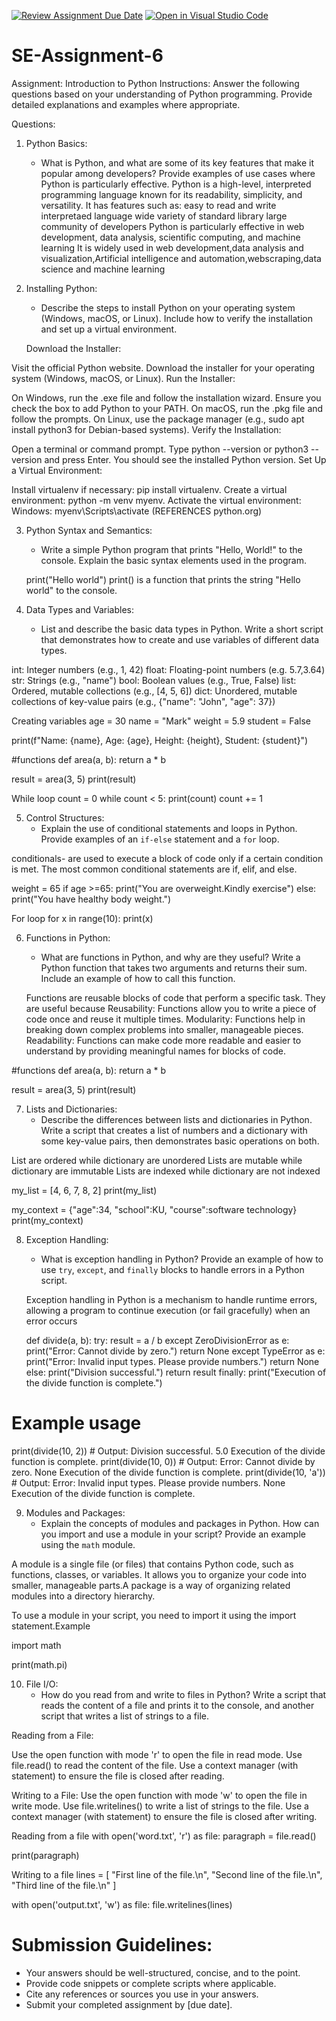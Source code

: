 [![Review Assignment Due Date](https://classroom.github.com/assets/deadline-readme-button-22041afd0340ce965d47ae6ef1cefeee28c7c493a6346c4f15d667ab976d596c.svg)](https://classroom.github.com/a/WfNmjXUk)
[![Open in Visual Studio Code](https://classroom.github.com/assets/open-in-vscode-2e0aaae1b6195c2367325f4f02e2d04e9abb55f0b24a779b69b11b9e10269abc.svg)](https://classroom.github.com/online_ide?assignment_repo_id=15340636&assignment_repo_type=AssignmentRepo)
# SE-Assignment-6
 Assignment: Introduction to Python
Instructions:
Answer the following questions based on your understanding of Python programming. Provide detailed explanations and examples where appropriate.

 Questions:

1. Python Basics:
   - What is Python, and what are some of its key features that make it popular among developers? Provide examples of use cases where Python is particularly effective.
   Python is a high-level, interpreted programming language known for its readability, simplicity, and versatility.
   It has features such as: easy to read and write
                            interpretaed language
                            wide variety of standard library
                            large community of developers
                            Python is particularly effective in web development, data analysis, scientific computing, and machine learning
   It is widely used in web development,data analysis and visualization,Artificial intelligence and automation,webscraping,data science and machine learning

2. Installing Python:
   - Describe the steps to install Python on your operating system (Windows, macOS, or Linux). Include how to verify the installation and set up a virtual environment.

   Download the Installer:

Visit the official Python website.
Download the installer for your operating system (Windows, macOS, or Linux).
Run the Installer:

On Windows, run the .exe file and follow the installation wizard. Ensure you check the box to add Python to your PATH.
On macOS, run the .pkg file and follow the prompts.
On Linux, use the package manager (e.g., sudo apt install python3 for Debian-based systems).
Verify the Installation:

Open a terminal or command prompt.
Type python --version or python3 --version and press Enter. You should see the installed Python version.
Set Up a Virtual Environment:

Install virtualenv if necessary: pip install virtualenv.
Create a virtual environment: python -m venv myenv.
Activate the virtual environment:
Windows: myenv\Scripts\activate
(REFERENCES python.org)

3. Python Syntax and Semantics:
   - Write a simple Python program that prints "Hello, World!" to the console. Explain the basic syntax elements used in the program.

   print("Hello world")
   print() is a function that prints the string "Hello world" to the console.

4. Data Types and Variables:
   - List and describe the basic data types in Python. Write a short script that demonstrates how to create and use variables of different data types.

int: Integer numbers (e.g., 1, 42)
float: Floating-point numbers (e.g. 5.7,3.64)
str: Strings (e.g., "name")
bool: Boolean values (e.g., True, False)
list: Ordered, mutable collections (e.g., [4, 5, 6])
dict: Unordered, mutable collections of key-value pairs (e.g., {"name": "John", "age": 37})

 Creating variables
age = 30
name = "Mark"
weight = 5.9
student = False

print(f"Name: {name}, Age: {age}, Height: {height}, Student: {student}")


#functions
def area(a, b):
    return a * b

result = area(3, 5)
print(result)  



While loop
count = 0
while count < 5:
    print(count)
    count += 1




5. Control Structures:
   - Explain the use of conditional statements and loops in Python. Provide examples of an `if-else` statement and a `for` loop.

 conditionals- are used to execute a block of code only if a certain condition is met. The most common conditional statements are if, elif, and else. 

weight = 65
if age >=65:
    print("You are overweight.Kindly exercise")
else:
    print("You have healthy body weight.")

For loop
for x in range(10):
    print(x)

6. Functions in Python:
   - What are functions in Python, and why are they useful? Write a Python function that takes two arguments and returns their sum. Include an example of how to call this function.

   Functions are reusable blocks of code that perform a specific task.
They are useful because
Reusability: Functions allow you to write a piece of code once and reuse it multiple times.
Modularity: Functions help in breaking down complex problems into smaller, manageable pieces.
Readability: Functions can make code more readable and easier to understand by providing meaningful names for blocks of code.

#functions
def area(a, b):
    return a * b

result = area(3, 5)
print(result) 

7. Lists and Dictionaries:
   - Describe the differences between lists and dictionaries in Python. Write a script that creates a list of numbers and a dictionary with some key-value pairs, then demonstrates basic operations on both.

List are ordered while dictionary are unordered
Lists are mutable while dictionary are immutable
Lists are indexed while dictionary are not indexed

my_list = [4, 6, 7, 8, 2]
print(my_list)

my_context = {"age":34, "school":KU, "course":software technology}
print(my_context)

8. Exception Handling:
   - What is exception handling in Python? Provide an example of how to use `try`, `except`, and `finally` blocks to handle errors in a Python script.

   Exception handling in Python is a mechanism to handle runtime errors, allowing a program to continue execution (or fail gracefully) when an error occurs

   def divide(a, b):
    try:
        result = a / b
    except ZeroDivisionError as e:
        print("Error: Cannot divide by zero.")
        return None
    except TypeError as e:
        print("Error: Invalid input types. Please provide numbers.")
        return None
    else:
        print("Division successful.")
        return result
    finally:
        print("Execution of the divide function is complete.")

# Example usage
print(divide(10, 2))   # Output: Division successful. 5.0 Execution of the divide function is complete.
print(divide(10, 0))   # Output: Error: Cannot divide by zero. None Execution of the divide function is complete.
print(divide(10, 'a')) # Output: Error: Invalid input types. Please provide numbers. None Execution of the divide function is complete.


9. Modules and Packages:
   - Explain the concepts of modules and packages in Python. How can you import and use a module in your script? Provide an example using the `math` module.

A module is a single file (or files) that contains Python code, such as functions, classes, or variables.
It allows you to organize your code into smaller, manageable parts.A package is a way of organizing related modules into a directory hierarchy.

To use a module in your script, you need to import it using the import statement.Example

import math

print(math.pi)


10. File I/O:
    - How do you read from and write to files in Python? Write a script that reads the content of a file and prints it to the console, and another script that writes a list of strings to a file.

Reading from a File:

Use the open function with mode 'r' to open the file in read mode.
Use file.read() to read the content of the file.
Use a context manager (with statement) to ensure the file is closed after reading.

Writing to a File:
Use the open function with mode 'w' to open the file in write mode.
Use file.writelines() to write a list of strings to the file.
Use a context manager (with statement) to ensure the file is closed after writing.

Reading from a file
with open('word.txt', 'r') as file:
    paragraph = file.read()

print(paragraph)

Writing to a file
lines = [
    "First line of the file.\n",
    "Second line of the file.\n",
    "Third line of the file.\n"
]

with open('output.txt', 'w') as file:
    file.writelines(lines)



# Submission Guidelines:
- Your answers should be well-structured, concise, and to the point.
- Provide code snippets or complete scripts where applicable.
- Cite any references or sources you use in your answers.
- Submit your completed assignment by [due date].


